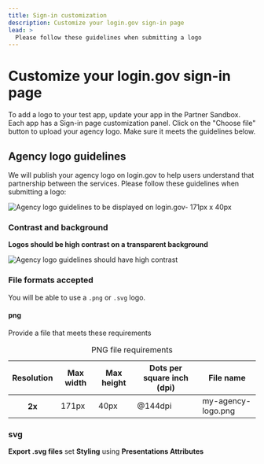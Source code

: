 ```yaml
---
title: Sign-in customization
description: Customize your login.gov sign-in page
lead: >
  Please follow these guidelines when submitting a logo
---
```


# Customize your login.gov sign-in page

To add a logo to your test app, update your app in the Partner Sandbox.  Each app has a Sign-in page customization panel.   Click on the "Choose file" button to upload your agency logo. Make sure it meets the guidelines below.

## Agency logo guidelines

We will publish your agency logo on login.gov to help users understand that partnership between the services. Please follow these guidelines when submitting a logo:

<img src="{{ site.baseurl }}/assets/img/logo-guidelines.png" alt="Agency logo guidelines to be displayed on login.gov- 171px x 40px" class="display-block grid-col flex-auto flex-align-center">

### Contrast and background

**Logos should be high contrast on a transparent background**

<img src="{{ site.baseurl }}/assets/img/agency-logo-contrast.png" alt="Agency logo guidelines should have high contrast" class="display-block grid-col flex-auto flex-align-center">

### File formats accepted

You will be able to use a `.png` or `.svg` logo.

#### png
Provide a file that meets these requirements

<table class="usa-table">
  <caption>PNG file requirements</caption>
  <thead>
    <tr>
      <th scope="col">Resolution</th>
      <th scope="col">Max width</th>
      <th scope="col">Max height</th>
      <th scope="col">Dots per square inch (dpi)</th>
      <th scope="col">File name</th>
    </tr>
  </thead>
  <tbody>
    <tr>
      <th scope="row"><strong>2x</strong></th>
      <td>171px</td>
      <td>40px</td>
      <td>@144dpi</td>
      <td>my-agency-logo.png</td>
    </tr>
  </tbody>
</table>

### svg

**Export .svg files**
set **Styling** using **Presentations Attributes**
